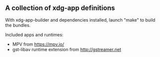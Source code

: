 A collection of xdg-app definitions
-----------------------------------

With xdg-app-builder and dependencies installed, launch "make"
to build the bundles.

Included apps and runtimes:
- MPV from https://mpv.io/
- gst-libav runtime extension from http://gstreamer.net
